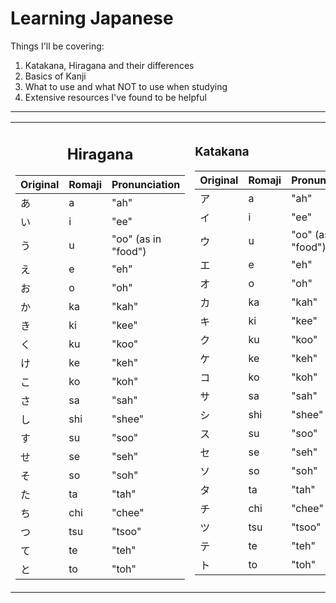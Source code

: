 # Learning Japanese
Things I'll be covering:
1. Katakana, Hiragana and their differences
2. Basics of Kanji
3. What to use and what NOT to use when studying
4. Extensive resources I've found to be helpful

---

<table>
<tr>
<td>

<h2 align="center">Hiragana</h2>

| Original | Romaji | Pronunciation |
|-----------|---------|---------------|
| あ | a | "ah" |
| い | i | "ee" |
| う | u | "oo" (as in "food") |
| え | e | "eh" |
| お | o | "oh" |
| か | ka | "kah" |
| き | ki | "kee" |
| く | ku | "koo" |
| け | ke | "keh" |
| こ | ko | "koh" |
| さ | sa | "sah" |
| し | shi | "shee" |
| す | su | "soo" |
| せ | se | "seh" |
| そ | so | "soh" |
| た | ta | "tah" |
| ち | chi | "chee" |
| つ | tsu | "tsoo" |
| て | te | "teh" |
| と | to | "toh" |

</td>
<td>

### Katakana

| Original | Romaji | Pronunciation |
|-----------|---------|---------------|
| ア | a | "ah" |
| イ | i | "ee" |
| ウ | u | "oo" (as in "food") |
| エ | e | "eh" |
| オ | o | "oh" |
| カ | ka | "kah" |
| キ | ki | "kee" |
| ク | ku | "koo" |
| ケ | ke | "keh" |
| コ | ko | "koh" |
| サ | sa | "sah" |
| シ | shi | "shee" |
| ス | su | "soo" |
| セ | se | "seh" |
| ソ | so | "soh" |
| タ | ta | "tah" |
| チ | chi | "chee" |
| ツ | tsu | "tsoo" |
| テ | te | "teh" |
| ト | to | "toh" |

</td>
</tr>
</table>